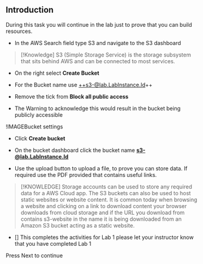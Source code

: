 ## Introduction

During this task you will continue in the lab just to prove that you can build
resources.

-   In the AWS Search field type S3 and navigate to the S3 dashboard

>   [!Knowledge] S3 (Simple Storage Service) is the storage subsystem that sits
>   behind AWS and can be connected to most services.

-   On the right select **Create Bucket**

-   For the Bucket name use ++s3-@lab.LabInstance.Id++

-   Remove the tick from **Block all public access**

-   The Warning to acknowledge this would result in the bucket being publicly
    accessible

!IMAGEBucket settings

-   Click **Create bucket**

-   On the bucket dashboard click the bucket name **s3-@lab.LabInstance.Id**

-   Use the upload button to upload a file, to prove you can store data. If
    required use the PDF provided that contains useful links.

>   [!KNOWLEDGE] Storage accounts can be used to store any required data for a
>   AWS Cloud app. The S3 buckets can also be used to host static websites or
>   website content. It is common today when browsing a website and clicking on
>   a link to download content your browser downloads from cloud storage and if
>   the URL you download from contains s3-website in the name it is being
>   downloaded from an Amazon S3 bucket acting as a static website.

-   [] This completes the activities for Lab 1 please let your instructor know
    that you have completed Lab 1

Press Next to continue

